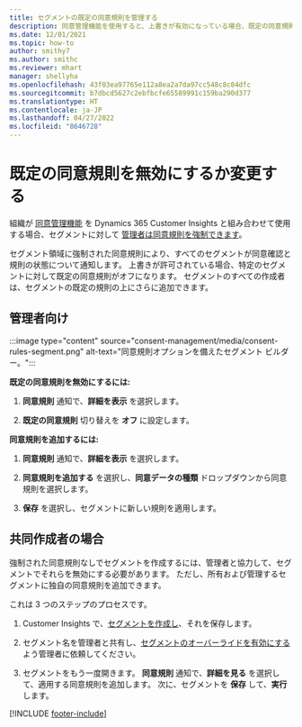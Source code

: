 ```yaml
---
title: セグメントの既定の同意規則を管理する
description: 同意管理機能を使用すると、上書きが有効になっている場合、既定の同意規則を無効化または変更できます。
ms.date: 12/01/2021
ms.topic: how-to
author: smithy7
ms.author: smithc
ms.reviewer: mhart
manager: shellyha
ms.openlocfilehash: 43f03ea97765e112a8ea2a7da97cc548c8c84dfc
ms.sourcegitcommit: b7dbcd5627c2ebfbcfe65589991c159ba290d377
ms.translationtype: HT
ms.contentlocale: ja-JP
ms.lasthandoff: 04/27/2022
ms.locfileid: "8646728"
---
```

# <a name="disable-or-change-default-consent-rules"></a>既定の同意規則を無効にするか変更する

組織が [同意管理機能](consent-management/overview.md) を Dynamics 365 Customer Insights と組み合わせて使用する場合、セグメントに対して [管理者は同意規則を強制できます](activate-consent.md)。 

セグメント領域に強制された同意規則により、すべてのセグメントが同意確認と規則の状態について通知します。 上書きが許可されている場合、特定のセグメントに対して既定の同意規則がオフになります。 セグメントのすべての作成者は、セグメントの既定の規則の上にさらに追加できます。 

## <a name="for-administrators"></a>管理者向け

:::image type="content" source="consent-management/media/consent-rules-segment.png" alt-text="同意規則オプションを備えたセグメント ビルダー。":::

**既定の同意規則を無効にするには:**

1. **同意規則** 通知で、**詳細を表示** を選択します。 

1. **既定の同意規則** 切り替えを **オフ** に設定します。

**同意規則を追加するには:**

1. **同意規則** 通知で、**詳細を表示** を選択します。 

1. **同意規則を追加する** を選択し、**同意データの種類** ドロップダウンから同意規則を選択します。

1. **保存** を選択し、セグメントに新しい規則を適用します。

## <a name="for-contributors"></a>共同作成者の場合

強制された同意規則なしでセグメントを作成するには、管理者と協力して、セグメントでそれらを無効にする必要があります。 ただし、所有および管理するセグメントに独自の同意規則を追加できます。

これは 3 つのステップのプロセスです。 
1. Customer Insights で、[セグメントを作成し](segments.md)、それを保存します。 

1. セグメント名を管理者と共有し、[セグメントのオーバーライドを有効にする](activate-consent.md)よう管理者に依頼してください。 

1. セグメントをもう一度開きます。 **同意規則** 通知で、**詳細を見る** を選択して、適用する同意規則を追加します。 次に、セグメントを **保存** して、**実行** します。



[!INCLUDE [footer-include](includes/footer-banner.md)] 
